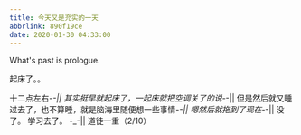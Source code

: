 ```yaml
---
title: 今天又是充实的一天
abbrlink: 890f19ce
date: 2020-01-30 04:33:00
---
```

What's past is prologue.

<!--more-->起床了。。
十二点左右-_-||
其实挺早就起床了，一起床就把空调关了的说-_-||
但是然后就又睡过去了，也不算睡，就是脑海里随便想一些事情-_-||
嗯然后就拖到了现在-_-||
没了。
学习去了。
-_-||
道徒一重（2/10）